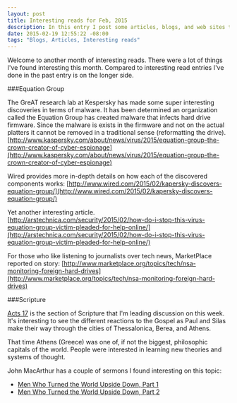 ```yaml
---
layout: post
title: Interesting reads for Feb, 2015
description: In this entry I post some articles, blogs, and web sites that I found interesting.
date: 2015-02-19 12:55:22 -08:00
tags: "Blogs, Articles, Interesting reads"
---
```


Welcome to another month of interesting reads. There were a lot of things I've found interesting this month. Compared to interesting read entries I've done in the past entry is on the longer side.

###Equation Group

The GreAT research lab at Kespersky has made some super interesting discoveries in terms of malware. It has been determined an organization called the Equation Group has created malware that infects hard drive firmware. Since the malware is exists in the firmware and not on the actual platters it cannot be removed in a traditional sense (reformatting the drive).
[http://www.kaspersky.com/about/news/virus/2015/equation-group-the-crown-creator-of-cyber-espionage](http://www.kaspersky.com/about/news/virus/2015/equation-group-the-crown-creator-of-cyber-espionage)

Wired provides more in-depth details on how each of the discovered components works:
[http://www.wired.com/2015/02/kapersky-discovers-equation-group/](http://www.wired.com/2015/02/kapersky-discovers-equation-group/)

Yet another interesting article.
[http://arstechnica.com/security/2015/02/how-do-i-stop-this-virus-equation-group-victim-pleaded-for-help-online/](http://arstechnica.com/security/2015/02/how-do-i-stop-this-virus-equation-group-victim-pleaded-for-help-online/)

For those who like listening to journalists over tech news, MarketPlace reported on story:
[http://www.marketplace.org/topics/tech/nsa-monitoring-foreign-hard-drives](http://www.marketplace.org/topics/tech/nsa-monitoring-foreign-hard-drives)

###Scripture

[Acts 17](https://www.biblegateway.com/passage/?search=Acts%2017&version=ESV) is the section of Scripture that I'm leading discussion on this week. It's interesting to see the different reactions to the Gospel as Paul and Silas make their way through the cities of Thessalonica, Berea, and Athens.

That time Athens (Greece) was one of, if not the biggest, philosophic capitals of the world. People were interested in learning new theories and systems of thought.

John MacArthur has a couple of sermons I found interesting on this topic:

* [Men Who Turned the World Upside Down, Part 1](http://www.gty.org/resources/sermons/1759/men-who-turned-the-world-upside-down-part-1)
* [Men Who Turned the World Upside Down, Part 2](http://www.gty.org/resources/sermons/1760/men-who-turned-the-world-upside-down-part-2)

